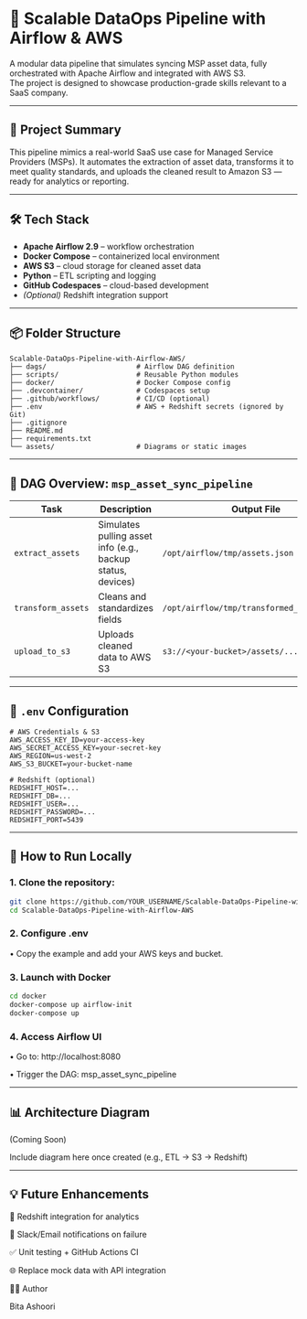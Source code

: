 # 🚀 Scalable DataOps Pipeline with Airflow & AWS 

A modular data pipeline that simulates syncing MSP asset data, fully orchestrated with Apache Airflow and integrated with AWS S3.  
The project is designed to showcase production-grade skills relevant to a SaaS company.

---

## 🧠 Project Summary

This pipeline mimics a real-world SaaS use case for Managed Service Providers (MSPs). It automates the extraction of asset data, transforms it to meet quality standards, and uploads the cleaned result to Amazon S3 — ready for analytics or reporting.

---

## 🛠️ Tech Stack

- **Apache Airflow 2.9** – workflow orchestration
- **Docker Compose** – containerized local environment
- **AWS S3** – cloud storage for cleaned asset data
- **Python** – ETL scripting and logging
- **GitHub Codespaces** – cloud-based development
- *(Optional)* Redshift integration support

---

## 📦 Folder Structure
```
Scalable-DataOps-Pipeline-with-Airflow-AWS/
├── dags/                      # Airflow DAG definition
├── scripts/                   # Reusable Python modules
├── docker/                    # Docker Compose config
├── .devcontainer/             # Codespaces setup
├── .github/workflows/         # CI/CD (optional)
├── .env                       # AWS + Redshift secrets (ignored by Git)
├── .gitignore
├── README.md
├── requirements.txt
└── assets/                    # Diagrams or static images
```

---

## 🔁 DAG Overview: `msp_asset_sync_pipeline`

| Task            | Description                                                  | Output File                          |
|-----------------|--------------------------------------------------------------|--------------------------------------|
| `extract_assets`| Simulates pulling asset info (e.g., backup status, devices)  | `/opt/airflow/tmp/assets.json`       |
| `transform_assets` | Cleans and standardizes fields                             | `/opt/airflow/tmp/transformed_assets.json` |
| `upload_to_s3`  | Uploads cleaned data to AWS S3                               | `s3://<your-bucket>/assets/...`      |

---

## 📂 `.env` Configuration
```
# AWS Credentials & S3
AWS_ACCESS_KEY_ID=your-access-key
AWS_SECRET_ACCESS_KEY=your-secret-key
AWS_REGION=us-west-2
AWS_S3_BUCKET=your-bucket-name

# Redshift (optional)
REDSHIFT_HOST=...
REDSHIFT_DB=...
REDSHIFT_USER=...
REDSHIFT_PASSWORD=...
REDSHIFT_PORT=5439
```
---
## 🧪 How to Run Locally
### 1.	Clone the repository:
```bash
git clone https://github.com/YOUR_USERNAME/Scalable-DataOps-Pipeline-with-Airflow-AWS.git
cd Scalable-DataOps-Pipeline-with-Airflow-AWS
```
### 2.	Configure .env
•  Copy the example and add your AWS keys and bucket.

### 3.	Launch with Docker
```bash
cd docker
docker-compose up airflow-init
docker-compose up
```
### 4.	Access Airflow UI
•	Go to: http://localhost:8080

•	Trigger the DAG: msp_asset_sync_pipeline

---

## 📊 Architecture Diagram
(Coming Soon)

Include diagram here once created (e.g., ETL → S3 → Redshift)

---

## 💡 Future Enhancements

🔁 Redshift integration for analytics

📣 Slack/Email notifications on failure

✅ Unit testing + GitHub Actions CI

🌐 Replace mock data with API integration



👩‍💻 Author

Bita Ashoori

